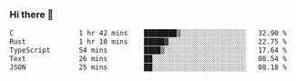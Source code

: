 ### Hi there 👋

<!--
**WShiBin/WShiBin** is a ✨ _special_ ✨ repository because its `README.md` (this file) appears on your GitHub profile.

Here are some ideas to get you started:

- 🔭 I’m currently working on ...
- 🌱 I’m currently learning ...
- 👯 I’m looking to collaborate on ...
- 🤔 I’m looking for help with ...
- 💬 Ask me about ...
- 📫 How to reach me: ...
- 😄 Pronouns: ...
- ⚡ Fun fact: ...
-->

<!--START_SECTION:waka-->

```txt
C                1 hr 42 mins    ████████▒░░░░░░░░░░░░░░░░   32.90 %
Rust             1 hr 10 mins    █████▓░░░░░░░░░░░░░░░░░░░   22.75 %
TypeScript       54 mins         ████▒░░░░░░░░░░░░░░░░░░░░   17.64 %
Text             26 mins         ██░░░░░░░░░░░░░░░░░░░░░░░   08.54 %
JSON             25 mins         ██░░░░░░░░░░░░░░░░░░░░░░░   08.18 %
```

<!--END_SECTION:waka-->
